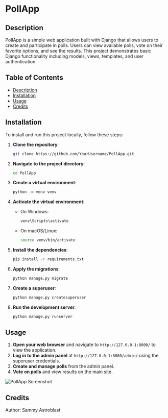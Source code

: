# PollApp

## Description
PollApp is a simple web application built with Django that allows users to create and participate in polls. Users can view available polls, vote on their favorite options, and see the results. This project demonstrates basic Django functionality including models, views, templates, and user authentication.

## Table of Contents
- [Description](#description)
- [Installation](#installation)
- [Usage](#usage)
- [Credits](#credits)

## Installation
To install and run this project locally, follow these steps:

1. **Clone the repository**:
    ```sh
    git clone https://github.com/YourUsername/PollApp.git
    ```

2. **Navigate to the project directory**:
    ```sh
    cd PollApp
    ```

3. **Create a virtual environment**:
    ```sh
    python -m venv venv
    ```

4. **Activate the virtual environment**:
    - On Windows:
        ```sh
        venv\Scripts\activate
        ```
    - On macOS/Linux:
        ```sh
        source venv/bin/activate
        ```

5. **Install the dependencies**:
    ```sh
    pip install -r requirements.txt
    ```

6. **Apply the migrations**:
    ```sh
    python manage.py migrate
    ```

7. **Create a superuser**:
    ```sh
    python manage.py createsuperuser
    ```

8. **Run the development server**:
    ```sh
    python manage.py runserver
    ```

## Usage
1. **Open your web browser** and navigate to `http://127.0.0.1:8000/` to view the application.
2. **Log in to the admin panel** at `http://127.0.0.1:8000/admin/` using the superuser credentials.
3. **Create and manage polls** from the admin panel.
4. **Vote on polls** and view results on the main site.

![PollApp Screenshot](screenshot.png)

## Credits
Author: Sammy Astroblast
